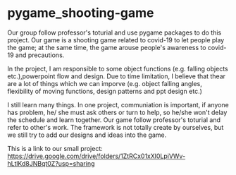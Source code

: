 # pygame_shooting-game

Our group follow professor's toturial and use pygame packages to do this project. Our game is a shooting game related to covid-19 to let people play the game; at the same time, the game arouse people's awareness to covid-19 and precautions.

In the project, I am responsible to some object functions (e.g. falling objects etc.),powerpoint flow and design. Due to time limitation, I believe that thear are a lot of things which we can imporve (e.g. object falling angles, flexibility of moving functions, design patterns and ppt design etc.)

I still learn many things. In one project, communiation is important, if anyone has problem, he/ she must ask others or turn to help, so he/she won't delay the schedule and learn together. Our game follow professor's toturial and refer to other's work. The framework is not totally create by ourselves, but we still try to add our designs and ideas into the game.

This is a link to our small project: 
https://drive.google.com/drive/folders/1ZtRCx01xXl0LpiVWv-hLtlKd8JNBqt0Z?usp=sharing
